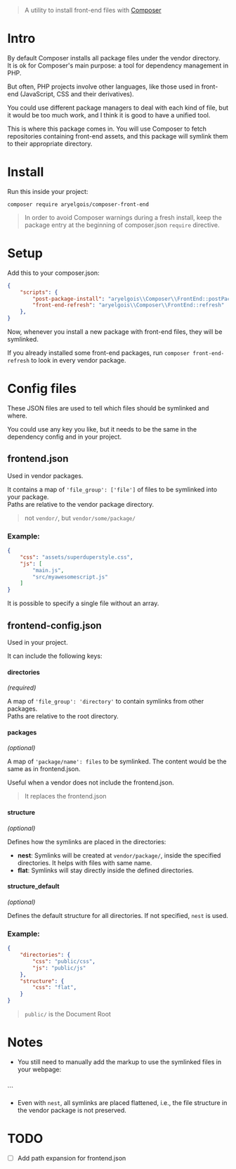 > A utility to install front-end files with [Composer][getcomposer]

# Intro

By default Composer installs all package files under the vendor directory.  
It is ok for Composer's main purpose: a tool for dependency management in PHP.

But often, PHP projects involve other languages, like those used in front-end
(JavaScript, CSS and their derivatives).

You could use different package managers to deal with each kind of file, but it
would be too much work, and I think it is good to have a unified tool.

This is where this package comes in. You will use Composer to fetch repositories
containing front-end assets, and this package will symlink them to their
appropriate directory.


# Install

Run this inside your project:

`composer require aryelgois/composer-front-end`

> In order to avoid Composer warnings during a fresh install, keep the package
> entry at the beginning of composer.json `require` directive.


# Setup

Add this to your composer.json:

```json
{
    "scripts": {
        "post-package-install": "aryelgois\\Composer\\FrontEnd::postPackageInstall",
        "front-end-refresh": "aryelgois\\Composer\\FrontEnd::refresh"
    },
}
```

Now, whenever you install a new package with front-end files, they will be
symlinked.

If you already installed some front-end packages, run
`composer front-end-refresh` to look in every vendor package.


# Config files

These JSON files are used to tell which files should be symlinked and where.

You could use any key you like, but it needs to be the same in the dependency
config and in your project.


## frontend.json

Used in vendor packages.

It contains a map of `'file_group': ['file']` of files to be symlinked into your
package.  
Paths are relative to the vendor package directory.

> not `vendor/`, but `vendor/some/package/`

### Example:

```json
{
    "css": "assets/superduperstyle.css",
    "js": [
        "main.js",
        "src/myawesomescript.js"
    ]
}
```

It is possible to specify a single file without an array.


## frontend-config.json

Used in your project.

It can include the following keys:

#### directories

_(required)_

A map of `'file_group': 'directory'` to contain symlinks from other packages.  
Paths are relative to the root directory.

#### packages

_(optional)_

A map of `'package/name': files` to be symlinked. The content would be the same
as in frontend.json.

Useful when a vendor does not include the frontend.json.

> It replaces the frontend.json

#### structure

_(optional)_

Defines how the symlinks are placed in the directories:

* **nest**: Symlinks will be created at `vendor/package/`, inside the specified
  directories. It helps with files with same name.
* **flat**: Symlinks will stay directly inside the defined directories.


#### structure_default

_(optional)_

Defines the default structure for all directories. If not specified, `nest` is
used.

### Example:

```json
{
    "directories": {
        "css": "public/css",
        "js": "public/js"
    },
    "structure": {
        "css": "flat",        
    }
}
```

> `public/` is the Document Root


# Notes

* You still need to manually add the markup to use the symlinked files in your
  webpage:

  ```html
<head>
    <link rel="stylesheet" href="/css/superduperstyle.css" />
</head>
<body>
    <script src="/js/some/package/myawesomescript.js"></script>
    <script src="/js/some/package/main.js"></script>
</head>
  ```

* Even with `nest`, all symlinks are placed flattened, i.e., the file structure
  in the vendor package is not preserved.


# TODO

* [ ] Add path expansion for frontend.json


[getcomposer]: https://getcomposer.org/
